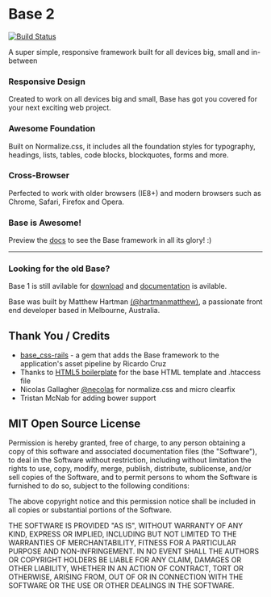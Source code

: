# Base 2
[![Build Status](https://travis-ci.org/matthewhartman/base.svg?branch=master)](https://travis-ci.org/matthewhartman/base)

A super simple, responsive framework built for all devices big, small and in-between

### Responsive Design
Created to work on all devices big and small, Base has got you covered for your next exciting web project.

### Awesome Foundation
Built on Normalize.css, it includes all the foundation styles for typography, headings, lists, tables, code blocks, blockquotes, forms and more.

### Cross-Browser
Perfected to work with older browsers (IE8+) and modern browsers such as Chrome, Safari, Firefox and Opera.

### Base is Awesome!
Preview the [docs](http://matthewhartman.github.io/base/docs/) to see the Base framework in all its glory! :)

* * *

### Looking for the old Base?
Base 1 is still avilable for [download](https://github.com/matthewhartman/base/archive/v1.zip) and [documentation](http://matthewhartman.github.io/base/docs/v1-docs/) is avilable. 

Base was built by Matthew Hartman [(@hartmanmatthew)](http://twitter.com/matthewhartmans), a passionate front end developer based in Melbourne, Australia.

## Thank You / Credits
- [base_css-rails](https://github.com/rkrdo/base_css-rails) - a gem that adds the Base framework to the application's asset pipeline by Ricardo Cruz
- Thanks to [HTML5 boilerplate](https://html5boilerplate.com/) for the base HTML template and .htaccess file
- Nicolas Gallagher [@necolas](https://twitter.com/necolas) for normalize.css and micro clearfix
- Tristan McNab for adding bower support

## MIT Open Source License
Permission is hereby granted, free of charge, to any person obtaining a copy of this software and associated documentation files (the "Software"), to deal in the Software without restriction, including without limitation the rights to use, copy, modify, merge, publish, distribute, sublicense, and/or sell copies of the Software, and to permit persons to whom the Software is furnished to do so, subject to the following conditions:

The above copyright notice and this permission notice shall be included in all copies or substantial portions of the Software.

THE SOFTWARE IS PROVIDED "AS IS", WITHOUT WARRANTY OF ANY KIND, EXPRESS OR IMPLIED, INCLUDING BUT NOT LIMITED TO THE WARRANTIES OF MERCHANTABILITY, FITNESS FOR A PARTICULAR PURPOSE AND NON-INFRINGEMENT. IN NO EVENT SHALL THE AUTHORS OR COPYRIGHT HOLDERS BE LIABLE FOR ANY CLAIM, DAMAGES OR OTHER LIABILITY, WHETHER IN AN ACTION OF CONTRACT, TORT OR OTHERWISE, ARISING FROM, OUT OF OR IN CONNECTION WITH THE SOFTWARE OR THE USE OR OTHER DEALINGS IN THE SOFTWARE.